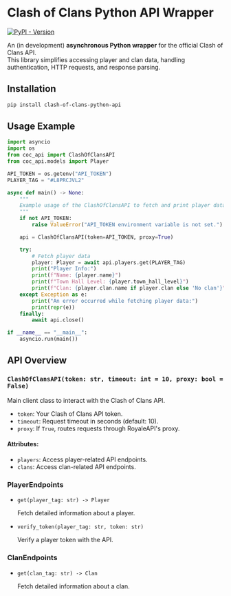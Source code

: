 # Clash of Clans Python API Wrapper
[![PyPI - Version](https://img.shields.io/pypi/v/clash-of-clans-python-api)](https://pypi.org/project/clash-of-clans-python-api/)

An (in development) **asynchronous Python wrapper** for the official Clash of Clans API.  
This library simplifies accessing player and clan data, handling authentication, HTTP requests, and response parsing.

## Installation

```bash
pip install clash-of-clans-python-api
````

## Usage Example
```python
import asyncio
import os
from coc_api import ClashOfClansAPI
from coc_api.models import Player

API_TOKEN = os.getenv("API_TOKEN")
PLAYER_TAG = "#L8PRCJVL2"

async def main() -> None:
    """
    Example usage of the ClashOfClansAPI to fetch and print player data.
    """
    if not API_TOKEN:
        raise ValueError("API_TOKEN environment variable is not set.")

    api = ClashOfClansAPI(token=API_TOKEN, proxy=True)

    try:
        # Fetch player data
        player: Player = await api.players.get(PLAYER_TAG)
        print("Player Info:")
        print(f"Name: {player.name}")
        print(f"Town Hall Level: {player.town_hall_level}")
        print(f"Clan: {player.clan.name if player.clan else 'No clan'}")
    except Exception as e:
        print("An error occurred while fetching player data:")
        print(repr(e))
    finally:
        await api.close()

if __name__ == "__main__":
    asyncio.run(main())
```

## API Overview

### `ClashOfClansAPI(token: str, timeout: int = 10, proxy: bool = False)`

Main client class to interact with the Clash of Clans API.

* `token`: Your Clash of Clans API token.
* `timeout`: Request timeout in seconds (default: 10).
* `proxy`: If `True`, routes requests through RoyaleAPI's proxy.

#### Attributes:

* `players`: Access player-related API endpoints.
* `clans`: Access clan-related API endpoints.

### PlayerEndpoints

* `get(player_tag: str) -> Player`

  Fetch detailed information about a player.

* `verify_token(player_tag: str, token: str)`

  Verify a player token with the API.

### ClanEndpoints

* `get(clan_tag: str) -> Clan`

  Fetch detailed information about a clan.

